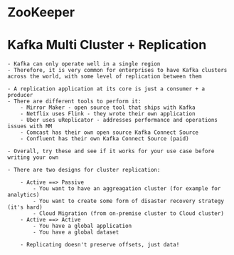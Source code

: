 # ZooKeeper

# Kafka Multi Cluster + Replication

	- Kafka can only operate well in a single region
	- Therefore, it is very common for enterprises to have Kafka clusters across the world, with some level of replication between them

	- A replication application at its core is just a consumer + a producer
	- There are different tools to perform it:
		- Mirror Maker - open source tool that ships with Kafka
		- Netflix uses Flink - they wrote their own application
		- Uber uses uReplicator - addresses performance and operations issues with MM
		- Comcast has their own open source Kafka Connect Source
		- Confluent has their own Kafka Connect Source (paid)

	- Overall, try these and see if it works for your use case before writing your own

	- There are two designs for cluster replication:
		
		- Active ==> Passive
			- You want to have an aggreagation cluster (for example for analytics)
			- You want to create some form of disaster recovery strategy (it's hard)
			- Cloud Migration (from on-premise cluster to Cloud cluster)
		- Active ==> Active
			- You have a global application
			- You have a global dataset

		- Replicating doesn't preserve offsets, just data!